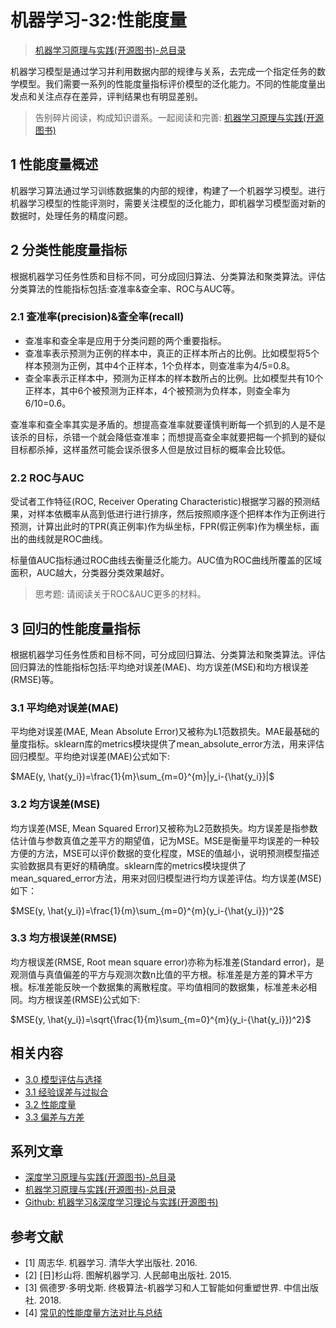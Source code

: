 # 机器学习-32:性能度量

> [机器学习原理与实践(开源图书)-总目录](https://blog.csdn.net/shareviews/article/details/83030331)

机器学习模型是通过学习并利用数据内部的规律与关系，去完成一个指定任务的数学模型。我们需要一系列的性能度量指标评价模型的泛化能力。不同的性能度量出发点和关注点存在差异，评判结果也有明显差别。

> 告别碎片阅读，构成知识谱系。一起阅读和完善: [机器学习原理与实践(开源图书)](https://github.com/media-tm/MTOpenML)

## 1 性能度量概述

机器学习算法通过学习训练数据集的内部的规律，构建了一个机器学习模型。进行机器学习模型的性能评测时，需要关注模型的泛化能力，即机器学习模型面对新的数据时，处理任务的精度问题。

## 2 分类性能度量指标

根据机器学习任务性质和目标不同，可分成回归算法、分类算法和聚类算法。评估分类算法的性能指标包括:查准率&查全率、ROC与AUC等。

### 2.1 查准率(precision)&查全率(recall)

- 查准率和查全率是应用于分类问题的两个重要指标。
- 查准率表示预测为正例的样本中，真正的正样本所占的比例。比如模型将5个样本预测为正例，其中4个正样本，1个负样本，则查准率为4/5=0.8。
- 查全率表示正样本中，预测为正样本的样本数所占的比例。比如模型共有10个正样本，其中6个被预测为正样本，4个被预测为负样本，则查全率为6/10=0.6。

查准率和查全率其实是矛盾的。想提高查准率就要谨慎判断每一个抓到的人是不是该杀的目标，杀错一个就会降低查准率；而想提高查全率就要把每一个抓到的疑似目标都杀掉，这样虽然可能会误杀很多人但是放过目标的概率会比较低。

### 2.2 ROC与AUC

受试者工作特征(ROC, Receiver Operating Characteristic)根据学习器的预测结果，对样本依概率从高到低进行进行排序，然后按照顺序逐个把样本作为正例进行预测，计算出此时的TPR(真正例率)作为纵坐标，FPR(假正例率)作为横坐标，画出的曲线就是ROC曲线。

标量值AUC指标通过ROC曲线去衡量泛化能力。AUC值为ROC曲线所覆盖的区域面积，AUC越大，分类器分类效果越好。

> 思考题: 请阅读关于ROC&AUC更多的材料。

## 3 回归的性能度量指标

根据机器学习任务性质和目标不同，可分成回归算法、分类算法和聚类算法。评估回归算法的性能指标包括:平均绝对误差(MAE)、均方误差(MSE)和均方根误差(RMSE)等。

### 3.1 平均绝对误差(MAE)

平均绝对误差(MAE, Mean Absolute Error)又被称为L1范数损失。MAE最基础的量度指标。sklearn库的metrics模块提供了mean_absolute_error方法，用来评估回归模型。平均绝对误差(MAE)公式如下:

$MAE(y, \hat{y_i})=\frac{1}{m}\sum_{m=0}^{m}|y_i-{\hat{y_i}}|$

### 3.2 均方误差(MSE)

均方误差(MSE, Mean Squared Error)又被称为L2范数损失。均方误差是指参数估计值与参数真值之差平方的期望值，记为MSE。MSE是衡量平均误差的一种较方便的方法，MSE可以评价数据的变化程度，MSE的值越小，说明预测模型描述实验数据具有更好的精确度。sklearn库的metrics模块提供了mean_squared_error方法，用来对回归模型进行均方误差评估。均方误差(MSE)如下：

$MSE(y, \hat{y_i})=\frac{1}{m}\sum_{m=0}^{m}(y_i-{\hat{y_i}})^2$

### 3.3 均方根误差(RMSE)

均方根误差(RMSE, Root mean square error)亦称为标准差(Standard error)，是观测值与真值偏差的平方与观测次数n比值的平方根。标准差是方差的算术平方根。标准差能反映一个数据集的离散程度。平均值相同的数据集，标准差未必相同。均方根误差(RMSE)公式如下:

$MSE(y, \hat{y_i})=\sqrt{\frac{1}{m}\sum_{m=0}^{m}(y_i-{\hat{y_i}})^2}$

## 相关内容

- [3.0 模型评估与选择](./30-ml-evaluat-model.md)
- [3.1 经验误差与过拟合](./31-ml-loss-overfit.md)
- [3.2 性能度量](./32-ml-performance-measure.md)
- [3.3 偏差与方差](./33-ml-deviation-variance.md)

## 系列文章

- [深度学习原理与实践(开源图书)-总目录](https://blog.csdn.net/shareviews/article/details/83040730)
- [机器学习原理与实践(开源图书)-总目录](https://blog.csdn.net/shareviews/article/details/83030331)
- [Github: 机器学习&深度学习理论与实践(开源图书)](https://github.com/media-tm/MTOpenML)

## 参考文献

- [1] 周志华. 机器学习. 清华大学出版社. 2016.
- [2] [日]杉山将. 图解机器学习. 人民邮电出版社. 2015.
- [3] 佩德罗·多明戈斯. 终极算法-机器学习和人工智能如何重塑世界. 中信出版社. 2018.
- [4] [常见的性能度量方法对比与总结](https://zhuanlan.zhihu.com/p/39957290)